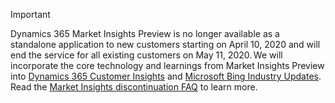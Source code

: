 > [!IMPORTANT]
> Dynamics 365 Market Insights Preview is no longer available as a standalone application to new customers starting on April 10, 2020 and will end the service for all existing customers on May 11, 2020. We will incorporate the core technology and learnings from Market Insights Preview into [Dynamics 365 Customer Insights](https://dynamics.microsoft.com/ai/customer-insights/) and [Microsoft Bing Industry Updates](https://newspro.microsoft.com/baw/homepage). Read the [Market Insights discontinuation FAQ](eos-faq.md) to learn more.